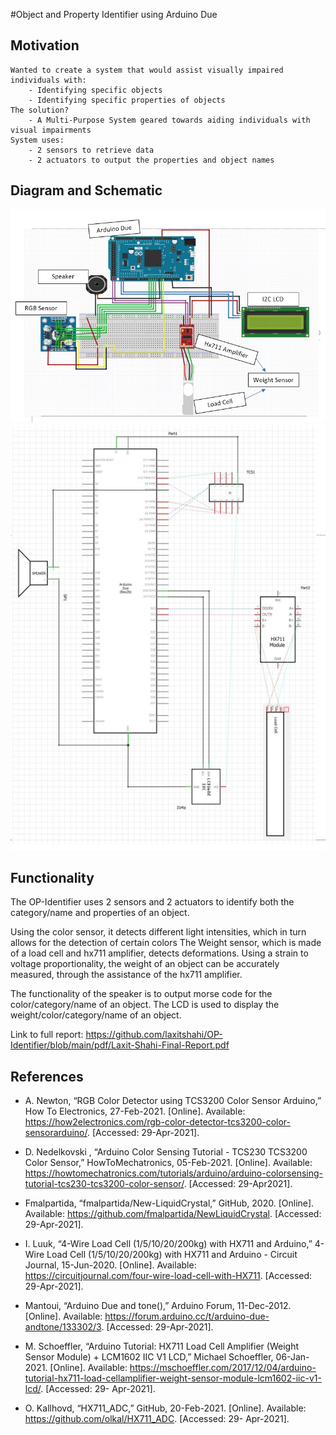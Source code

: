 #Object and Property Identifier using Arduino Due
## Motivation
    Wanted to create a system that would assist visually impaired individuals with:
        - Identifying specific objects 
        - Identifying specific properties of objects
    The solution?   
        - A Multi-Purpose System geared towards aiding individuals with visual impairments
    System uses:
        - 2 sensors to retrieve data 
        - 2 actuators to output the properties and object names


## Diagram and Schematic
![](images/diagram.jpg)
![](images/schematic.jpg)
## Functionality 
The OP-Identifier uses 2 sensors and 2 actuators to identify both the category/name and properties of an object.

Using the color sensor, it detects different light intensities, which in turn allows for the detection of certain colors
The Weight sensor, which is made of a load cell and hx711 amplifier, detects deformations. Using a strain to voltage proportionality, the weight of an object can be accurately measured, through the assistance of the hx711 amplifier.

The functionality of the speaker is to output morse code for the color/category/name of an object.
The LCD is used to display the weight/color/category/name of an object.


Link to full report: https://github.com/laxitshahi/OP-Identifier/blob/main/pdf/Laxit-Shahi-Final-Report.pdf

## References
- A. Newton, “RGB Color Detector using TCS3200 Color Sensor 
Arduino,” How To Electronics, 27-Feb-2021. [Online]. Available:
https://how2electronics.com/rgb-color-detector-tcs3200-color-sensorarduino/. [Accessed: 29-Apr-2021].

- D. Nedelkovski , “Arduino Color Sensing Tutorial - TCS230
TCS3200 Color Sensor,” HowToMechatronics, 05-Feb-2021.
[Online]. Available:
https://howtomechatronics.com/tutorials/arduino/arduino-colorsensing-tutorial-tcs230-tcs3200-color-sensor/. [Accessed: 29-Apr2021].

- Fmalpartida, “fmalpartida/New-LiquidCrystal,” GitHub, 2020.
[Online]. Available: https://github.com/fmalpartida/NewLiquidCrystal. [Accessed: 29-Apr-2021].

- I. Luuk, “4-Wire Load Cell (1/5/10/20/200kg) with HX711 and
Arduino,” 4-Wire Load Cell (1/5/10/20/200kg) with HX711 and
Arduino - Circuit Journal, 15-Jun-2020. [Online]. Available:
https://circuitjournal.com/four-wire-load-cell-with-HX711.
[Accessed: 29-Apr-2021].

- Mantoui, “Arduino Due and tone(),” Arduino Forum, 11-Dec-2012.
[Online]. Available: https://forum.arduino.cc/t/arduino-due-andtone/133302/3. [Accessed: 29-Apr-2021].

- M. Schoeffler, “Arduino Tutorial: HX711 Load Cell Amplifier
(Weight Sensor Module) + LCM1602 IIC V1 LCD,” Michael
Schoeffler, 06-Jan-2021. [Online]. Available:
https://mschoeffler.com/2017/12/04/arduino-tutorial-hx711-load-cellamplifier-weight-sensor-module-lcm1602-iic-v1-lcd/. [Accessed: 29-
Apr-2021].

- O. Kallhovd, “HX711_ADC,” GitHub, 20-Feb-2021. [Online].
Available: https://github.com/olkal/HX711_ADC. [Accessed: 29-
Apr-2021]. 
